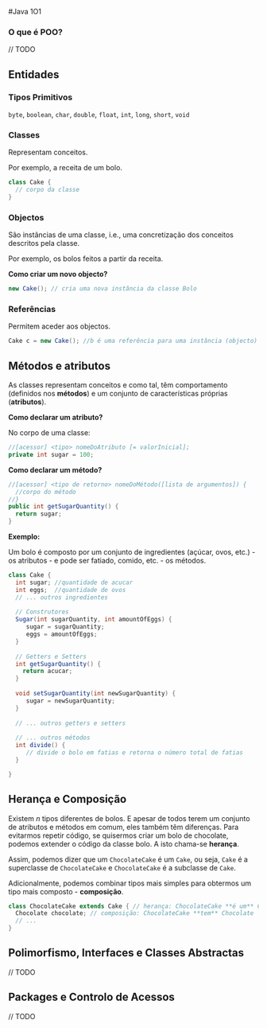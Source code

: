 #Java 1O1

### O que é POO?

// TODO

## Entidades

### Tipos Primitivos

`byte`, `boolean`, `char`, `double`, `float`,  `int`,  `long`, `short`, `void` 

### Classes

Representam conceitos. 

Por exemplo, a receita de um bolo.

```java
class Cake {
  // corpo da classe
}
```

### Objectos

São instâncias de uma classe, i.e., uma concretização dos conceitos descritos pela classe.

Por exemplo, os bolos feitos a partir da receita.

**Como criar um novo objecto?**

```java
new Cake(); // cria uma nova instância da classe Bolo
```

### Referências

Permitem aceder aos objectos.

```java
Cake c = new Cake(); //b é uma referência para uma instância (objecto) da classe Cake
```

## Métodos e atributos

As classes representam conceitos e como tal, têm comportamento (definidos nos **métodos**) e um conjunto de características próprias (**atributos**).

**Como declarar um atributo?**

No corpo de uma classe:

```java
//[acessor] <tipo> nomeDoAtributo [= valorInicial];
private int sugar = 100;
```

**Como declarar um método?**

```java
//[acessor] <tipo de retorno> nomeDoMétodo([lista de argumentos]) {
  //corpo do método
//}
public int getSugarQuantity() {
  return sugar;
}
```

**Exemplo:**

Um bolo é composto por um conjunto de ingredientes (açúcar, ovos, etc.) - os atributos - e pode ser fatiado, comido, etc. - os métodos.

```java
class Cake {
  int sugar; //quantidade de acucar
  int eggs;  //quantidade de ovos
  // ... outros ingredientes
  
  // Construtores
  Sugar(int sugarQuantity, int amountOfEggs) {
     sugar = sugarQuantity;
     eggs = amountOfEggs;
  }
  
  // Getters e Setters
  int getSugarQuantity() {
    return acucar;
  }
  
  void setSugarQuantity(int newSugarQuantity) {
     sugar = newSugarQuantity;
  }
  
  // ... outros getters e setters
  
  // ... outros métodos
  int divide() {
     // divide o bolo em fatias e retorna o número total de fatias
  }

}
```

## Herança e Composição

Existem *n* tipos diferentes de bolos. E apesar de todos terem um conjunto de atributos e métodos em comum, eles também têm diferenças. Para evitarmos repetir código, se quisermos criar um bolo de chocolate, podemos extender o código da classe bolo. A isto chama-se **herança**.

Assim, podemos dizer que um `ChocolateCake` é um `Cake`, ou seja, `Cake` é a superclasse de `ChocolateCake` e `ChocolateCake` é a subclasse de `Cake`.

Adicionalmente, podemos combinar tipos mais simples para obtermos um tipo mais composto - **composição**.

```java
class ChocolateCake extends Cake { // herança: ChocolateCake **é um** Cake
  Chocolate chocolate; // composição: ChocolateCake **tem** Chocolate 
  // ...
}
```

## Polimorfismo, Interfaces e Classes Abstractas

// TODO

## Packages e Controlo de Acessos

// TODO
